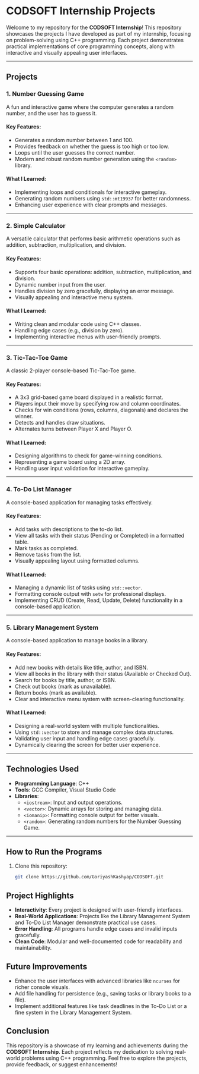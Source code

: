 # **CODSOFT Internship Projects**

Welcome to my repository for the **CODSOFT Internship**! This repository showcases the projects I have developed as part of my internship, focusing on problem-solving using C++ programming. Each project demonstrates practical implementations of core programming concepts, along with interactive and visually appealing user interfaces.

---

## **Projects**

### **1. Number Guessing Game**
A fun and interactive game where the computer generates a random number, and the user has to guess it.

#### **Key Features:**
- Generates a random number between 1 and 100.
- Provides feedback on whether the guess is too high or too low.
- Loops until the user guesses the correct number.
- Modern and robust random number generation using the `<random>` library.

#### **What I Learned:**
- Implementing loops and conditionals for interactive gameplay.
- Generating random numbers using `std::mt19937` for better randomness.
- Enhancing user experience with clear prompts and messages.

---

### **2. Simple Calculator**
A versatile calculator that performs basic arithmetic operations such as addition, subtraction, multiplication, and division.

#### **Key Features:**
- Supports four basic operations: addition, subtraction, multiplication, and division.
- Dynamic number input from the user.
- Handles division by zero gracefully, displaying an error message.
- Visually appealing and interactive menu system.

#### **What I Learned:**
- Writing clean and modular code using C++ classes.
- Handling edge cases (e.g., division by zero).
- Implementing interactive menus with user-friendly prompts.

---

### **3. Tic-Tac-Toe Game**
A classic 2-player console-based Tic-Tac-Toe game.

#### **Key Features:**
- A 3x3 grid-based game board displayed in a realistic format.
- Players input their move by specifying row and column coordinates.
- Checks for win conditions (rows, columns, diagonals) and declares the winner.
- Detects and handles draw situations.
- Alternates turns between Player X and Player O.

#### **What I Learned:**
- Designing algorithms to check for game-winning conditions.
- Representing a game board using a 2D array.
- Handling user input validation for interactive gameplay.

---

### **4. To-Do List Manager**
A console-based application for managing tasks effectively.

#### **Key Features:**
- Add tasks with descriptions to the to-do list.
- View all tasks with their status (Pending or Completed) in a formatted table.
- Mark tasks as completed.
- Remove tasks from the list.
- Visually appealing layout using formatted columns.

#### **What I Learned:**
- Managing a dynamic list of tasks using `std::vector`.
- Formatting console output with `setw` for professional displays.
- Implementing CRUD (Create, Read, Update, Delete) functionality in a console-based application.

---

### **5. Library Management System**
A console-based application to manage books in a library.

#### **Key Features:**
- Add new books with details like title, author, and ISBN.
- View all books in the library with their status (Available or Checked Out).
- Search for books by title, author, or ISBN.
- Check out books (mark as unavailable).
- Return books (mark as available).
- Clear and interactive menu system with screen-clearing functionality.

#### **What I Learned:**
- Designing a real-world system with multiple functionalities.
- Using `std::vector` to store and manage complex data structures.
- Validating user input and handling edge cases gracefully.
- Dynamically clearing the screen for better user experience.

---

## **Technologies Used**
- **Programming Language**: C++  
- **Tools**: GCC Compiler, Visual Studio Code  
- **Libraries**:  
  - `<iostream>`: Input and output operations.
  - `<vector>`: Dynamic arrays for storing and managing data.
  - `<iomanip>`: Formatting console output for better visuals.
  - `<random>`: Generating random numbers for the Number Guessing Game.

---

## **How to Run the Programs**
1. Clone this repository:
   ```bash
   git clone https://github.com/GoriyashKashyap/CODSOFT.git

## **Project Highlights**
- **Interactivity**: Every project is designed with user-friendly interfaces.
- **Real-World Applications**: Projects like the Library Management System and To-Do List Manager demonstrate practical use cases.
- **Error Handling**: All programs handle edge cases and invalid inputs gracefully.
- **Clean Code**: Modular and well-documented code for readability and maintainability.

## **Future Improvements**
- Enhance the user interfaces with advanced libraries like `ncurses` for richer console visuals.
- Add file handling for persistence (e.g., saving tasks or library books to a file).
- Implement additional features like task deadlines in the To-Do List or a fine system in the Library Management System.

## **Conclusion**
This repository is a showcase of my learning and achievements during the **CODSOFT Internship**. Each project reflects my dedication to solving real-world problems using C++ programming. Feel free to explore the projects, provide feedback, or suggest enhancements!

